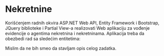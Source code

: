 # Nekretnine
Korišćenjem radnih okvira ASP.NET Web API, Entity Framework i Bootstrap, JQuery
biblioteke i Partial View-a realizovati Web aplikaciju za vođenje evidencije o
agentima nekretnina i nekretninama. Aplikacija treba da obezbedi rad sa sledećim
entitetima:

Mislim da ne bih smeo da stavljam opis celog zadatka.
